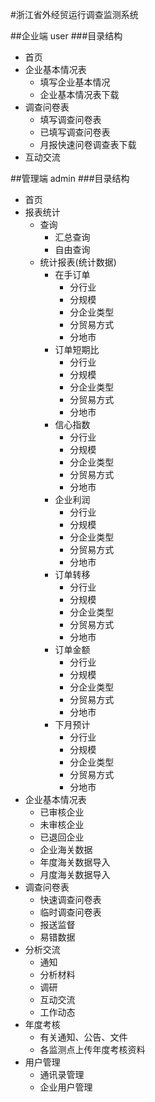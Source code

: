 #浙江省外经贸运行调查监测系统

##企业端 user
###目录结构
+ 首页
+ 企业基本情况表
    + 填写企业基本情况
    + 企业基本情况表下载
+ 调查问卷表
    + 填写调查问卷表
    + 已填写调查问卷表
    + 月报快速问卷调查表下载
+ 互动交流

##管理端 admin
###目录结构
+ 首页
+ 报表统计
  + 查询
    + 汇总查询
    + 自由查询
  + 统计报表(统计数据)
    + 在手订单
      + 分行业
      + 分规模
      + 分企业类型
      + 分贸易方式
      + 分地市
    + 订单短期比
      + 分行业
      + 分规模
      + 分企业类型
      + 分贸易方式
      + 分地市
    + 信心指数
      + 分行业
      + 分规模
      + 分企业类型
      + 分贸易方式
      + 分地市
    + 企业利润
      + 分行业
      + 分规模
      + 分企业类型
      + 分贸易方式
      + 分地市
    + 订单转移
      + 分行业
      + 分规模
      + 分企业类型
      + 分贸易方式
      + 分地市
    + 订单金额
      + 分行业
      + 分规模
      + 分企业类型
      + 分贸易方式
      + 分地市
    + 下月预计
      + 分行业
      + 分规模
      + 分企业类型
      + 分贸易方式
      + 分地市
+ 企业基本情况表
  + 已审核企业
  + 未审核企业
  + 已退回企业
  + 企业海关数据
  + 年度海关数据导入
  + 月度海关数据导入
+ 调查问卷表
  + 快速调查问卷表
  + 临时调查问卷表
  + 报送监督
  + 易错数据
+ 分析交流
  + 通知
  + 分析材料
  + 调研
  + 互动交流
  + 工作动态
+ 年度考核
  + 有关通知、公告、文件
  + 各监测点上传年度考核资料
+ 用户管理
  + 通讯录管理
  + 企业用户管理